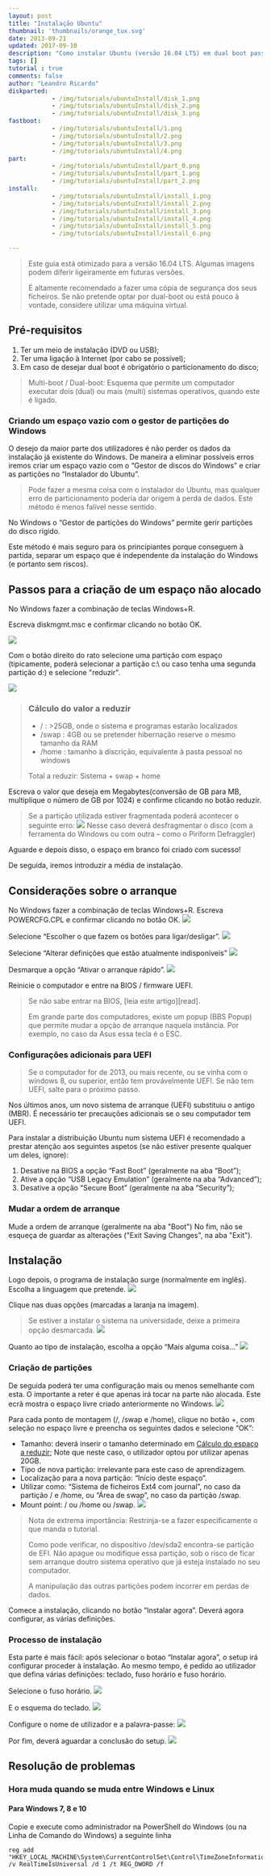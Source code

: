 ```yaml
---
layout: post
title: "Instalação Ubuntu"
thumbnail: 'thumbnails/orange_tux.svg'
date: 2013-09-21
updated: 2017-09-10
description: "Como instalar Ubuntu (versão 16.04 LTS) em dual boot passo a passo."
tags: []
tutorial : true
comments: false
author: "Leandro Ricardo"
diskparted: 
            - /img/tutorials/ubuntuInstall/disk_1.png
            - /img/tutorials/ubuntuInstall/disk_2.png
            - /img/tutorials/ubuntuInstall/disk_3.png
fastboot: 
            - /img/tutorials/ubuntuInstall/1.png
            - /img/tutorials/ubuntuInstall/2.png
            - /img/tutorials/ubuntuInstall/3.png
            - /img/tutorials/ubuntuInstall/4.png
part:	
            - /img/tutorials/ubuntuInstall/part_0.png
            - /img/tutorials/ubuntuInstall/part_1.png
            - /img/tutorials/ubuntuInstall/part_2.png
install:   
            - /img/tutorials/ubuntuInstall/install_1.png
            - /img/tutorials/ubuntuInstall/install_2.png
            - /img/tutorials/ubuntuInstall/install_3.png
            - /img/tutorials/ubuntuInstall/install_4.png
            - /img/tutorials/ubuntuInstall/install_5.png
            - /img/tutorials/ubuntuInstall/install_6.png

---
```


<!--TODO: make adequate warning-->
>Este guia está otimizado para a versão 16.04 LTS. Algumas imagens podem diferir ligeiramente em futuras versões.
>
>É altamente recomendado a fazer uma cópia de segurança dos seus ficheiros. Se não pretende optar por dual-boot ou está pouco à vontade, considere utilizar uma máquina virtual.

## Pré-requisitos
1. Ter um meio de instalação (DVD ou USB);
2. Ter uma ligação à Internet (por cabo se possível);
3. Em caso de desejar dual boot é obrigatório o particionamento do disco;

>Multi-boot / Dual-boot: Esquema que permite um computador executar dois (dual) ou mais (multi) sistemas operativos, quando este é ligado.

### Criando um espaço vazio com o gestor de partições do Windows 

O desejo da maior parte dos utilizadores é não perder os dados da instalação já existente do Windows. De maneira a eliminar possíveis erros iremos criar um espaço vazio com o “Gestor de discos do Windows” e criar as partições no “Instalador do Ubuntu”.

>Pode fazer a mesma coisa com o instalador do Ubuntu, mas qualquer erro de particionamento poderia dar origem à perda de dados. Este método é menos falível nesse sentido.

No Windows o “Gestor de partições do Windows” permite gerir partições do disco rígido.

Este método é mais seguro para os principiantes porque conseguem à partida, separar um espaço que é independente da instalação do Windows (e portanto sem riscos).

## Passos para a criação de um espaço não alocado 

No Windows fazer a combinação de teclas Windows+R.

Escreva diskmgmt.msc e confirmar clicando no botão OK.

![](/img/tutorials/ubuntuInstall/disk_1.png)

Com o botão direito do rato selecione uma partição com espaço (tipicamente, poderá selecionar a partição c:\ ou  caso tenha uma segunda partição d:\) e selecione "reduzir".

![](/img/tutorials/ubuntuInstall/disk_2.png)

>### Cálculo do valor a reduzir
>+ / : >25GB, onde o sistema e programas estarão localizados
>+ /swap : 4GB ou se pretender hibernação reserve o mesmo tamanho da RAM
>+ /home : tamanho à discrição, equivalente à pasta pessoal no windows
>
>Total a reduzir: Sistema + swap + home

Escreva o valor que deseja em Megabytes(conversão de GB para MB, multiplique o número de GB por 1024) e confirme clicando no botão reduzir.

>Se a partição utilizada estiver fragmentada poderá acontecer o seguinte erro:
>![](/img/tutorials/ubuntuInstall/disk_3.png)
>Nesse caso deverá desfragmentar o disco (com a ferramenta do Windows ou com outra – como o Piriform Defraggler)

Aguarde e depois disso, o espaço em branco foi criado com sucesso!

De seguida, iremos introduzir a média de instalação.

## Considerações sobre o arranque
No Windows fazer a combinação de teclas Windows+R.
Escreva POWERCFG.CPL e confirmar clicando no botão OK.
![](/img/tutorials/ubuntuInstall/1.png)

Selecione “Escolher o que fazem os botões para ligar/desligar”.
![](/img/tutorials/ubuntuInstall/2.png)

Selecione “Alterar definições que estão atualmente indisponíveis”
![](/img/tutorials/ubuntuInstall/3.png)

Desmarque a opção “Ativar o arranque rápido”.
![](/img/tutorials/ubuntuInstall/4.png)

Reinicie o computador e entre na BIOS / firmware UEFI.

>Se não sabe entrar na BIOS, [leia este artigo][read].
>
>Em grande parte dos computadores, existe um popup (BBS Popup) que permite mudar a opção de arranque naquela instância. Por exemplo, no caso da Asus essa tecla é o ESC.

### Configurações adicionais para UEFI
>Se o computador for de 2013, ou mais recente, ou se vinha com o windows 8, ou superior, então tem provávelmente UEFI. Se não tem UEFI, salte para o próximo passo. 

Nos últimos anos, um novo sistema de arranque (UEFI) substituiu o antigo (MBR). É necessário ter precauções adicionais se o seu computador tem UEFI.

Para instalar a distribuição Ubuntu num sistema UEFI é recomendado a prestar atenção aos seguintes aspetos (se não estiver presente qualquer um deles, ignore):
1.  Desative na BIOS a opção “Fast Boot” (geralmente na aba “Boot”);
2.  Ative a opção “USB Legacy Emulation” (geralmente na aba “Advanced”);
3.  Desative a opção “Secure Boot” (geralmente na aba “Security”);

### Mudar a ordem de arranque
Mude a ordem de arranque (geralmente na aba "Boot")
No fim, não se esqueça de guardar as alterações ("Exit Saving Changes", na aba "Exit").

## Instalação
Logo depois, o programa de instalação surge (normalmente em inglês). Escolha a linguagem que pretende.
![](/img/tutorials/ubuntuInstall/install_1.png)

Clique nas duas opções (marcadas a laranja na imagem).
> Se estiver a instalar o sistema na universidade, deixe a primeira opção desmarcada.
![](/img/tutorials/ubuntuInstall/install_2.png)

Quanto ao tipo de instalação, escolha a opção “Mais alguma coisa…”
![](/img/tutorials/ubuntuInstall/part_0.png)

### Criação de partições
De seguida poderá ter uma configuração mais ou menos semelhante com esta. O importante a reter é que apenas irá tocar na parte não alocada.
Este ecrã mostra o espaço livre criado anteriormente no Windows.
![](/img/tutorials/ubuntuInstall/part_1.png)

Para cada ponto de montagem (/, /swap e /home), clique no botão +, com seleção no espaço livre e preencha os seguintes dados e selecione “OK”:
+ Tamanho: deverá inserir o tamanho determinado em [Cálculo do espaço a reduzir](#passos-para-a-criação-de-um-espaço-não-alocado); Note que neste caso, o utilizador optou por utilizar apenas 20GB.
+ Tipo de nova partição: irrelevante para este caso de aprendizagem.
+ Localização para a nova partição: “Início deste espaço”.
+ Utilizar como: “Sistema de ficheiros Ext4 com journal”, no caso da partição / e /home, ou “Área de swap”, no caso da partição /swap.
+ Mount point: / ou /home ou /swap.
![](/img/tutorials/ubuntuInstall/part_2.png)

>Nota de extrema importância: Restrinja-se a fazer especificamente o que manda o tutorial.
>
>Como pode verificar, no dispositivo /dev/sda2 encontra-se partição de EFI. Não apague ou modifique essa partição, sob o risco de ficar sem arranque doutro sistema operativo que já esteja instalado no seu computador.
>
>A manipulação das outras partições podem incorrer em perdas de dados.

Comece a instalação, clicando no botão “Instalar agora”. Deverá agora configurar, as várias definições.

### Processo de instalação
Esta parte é mais fácil: após selecionar o botao “Instalar agora”, o setup irá configurar proceder à instalação. Ao mesmo tempo, é pedido ao utilizador que defina várias definições: teclado, fuso horário e fuso horário.

Selecione o fuso horário.
![](/img/tutorials/ubuntuInstall/install_3.png)

E o esquema do teclado.
![](/img/tutorials/ubuntuInstall/install_4.png)

Configure o nome de utilizador e a palavra-passe:
![](/img/tutorials/ubuntuInstall/install_5.png)

Por fim, deverá aguardar a conclusão do setup.
![](/img/tutorials/ubuntuInstall/install_6.png)



## Resolução de problemas 
### Hora muda quando se muda entre Windows e Linux
#### Para Windows 7, 8 e 10
Copie e execute como administrador na PowerShell do Windows (ou na Linha de Comando do Windows) a seguinte linha
~~~powerhell
reg add "HKEY_LOCAL_MACHINE\System\CurrentControlSet\Control\TimeZoneInformation" /v RealTimeIsUniversal /d 1 /t REG_DWORD /f
~~~
